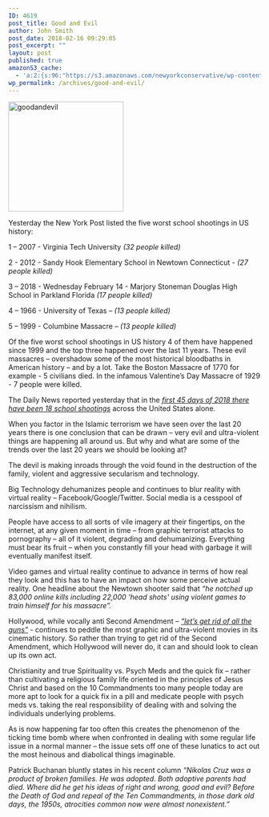 ```yaml
---
ID: 4619
post_title: Good and Evil
author: John Smith
post_date: 2018-02-16 09:29:05
post_excerpt: ""
layout: post
published: true
amazonS3_cache:
  - 'a:2:{s:96:"https://s3.amazonaws.com/newyorkconservative/wp-content/uploads/2018/02/16092746/goodandevil.jpg";s:4:"4617";s:78:"https://www.newyorkconservative.com/wp-content/uploads/2018/02/goodandevil.jpg";s:4:"4617";}'
wp_permalink: /archives/good-and-evil/
---
```

<a href="https://www.newyorkconservative.com/wp-content/uploads/2018/02/goodandevil.jpg"><img class="alignnone size-full wp-image-4617" src="https://www.newyorkconservative.com/wp-content/uploads/2018/02/goodandevil.jpg" alt="goodandevil" width="230" height="219" /></a>

Yesterday the New York Post listed the five worst school shootings in US history:

1 – 2007 - Virginia Tech University <em>(32 people killed)</em>

2 - 2012 - Sandy Hook Elementary School in Newtown Connecticut - <em>(27 people killed)</em>

3 – 2018 - Wednesday February 14 - Marjory Stoneman Douglas High School in Parkland Florida <em>(17 people killed)</em>

4 – 1966 - University of Texas – <em>(13 people killed)</em>

5 – 1999 - Columbine Massacre – <em>(13 people killed)</em>

Of the five worst school shootings in US history 4 of them have happened since 1999 and the top three happened over the last 11 years. These evil massacres – overshadow some of the most historical bloodbaths in American history – and by a lot. Take the Boston Massacre of 1770 for example - 5 civilians died. In the infamous Valentine’s Day Massacre of 1929 - 7 people were killed.

The Daily News reported yesterday that in the <em><u>first 45 days of 2018 there have been 18 school shootings</u></em> across the United States alone.

When you factor in the Islamic terrorism we have seen over the last 20 years there is one conclusion that can be drawn – very evil and ultra-violent things are happening all around us. But why and what are some of the trends over the last 20 years we should be looking at?

The devil is making inroads through the void found in the destruction of the family, violent and aggressive secularism and technology.

Big Technology dehumanizes people and continues to blur reality with virtual reality – Facebook/Google/Twitter. Social media is a cesspool of narcissism and nihilism.

People have access to all sorts of vile imagery at their fingertips, on the internet, at any given moment in time – from graphic terrorist attacks to pornography – all of it violent, degrading and dehumanizing. Everything must bear its fruit – when you constantly fill your head with garbage it will eventually manifest itself.

Video games and virtual reality continue to advance in terms of how real they look and this has to have an impact on how some perceive actual reality. One headline about the Newtown shooter said that <em>“he</em><em> notched up 83,000 online kills including 22,000 'head shots' using violent games to train himself for his massacre”.</em>

Hollywood, while vocally anti Second Amendment – <em><u>“let’s get rid of all the guns”</u></em> - continues to peddle the most graphic and ultra-violent movies in its cinematic history. So rather than trying to get rid of the Second Amendment, which Hollywood will never do, it can and should look to clean up its own act.

Christianity and true Spirituality vs. Psych Meds and the quick fix – rather than cultivating a religious family life oriented in the principles of Jesus Christ and based on the 10 Commandments too many people today are more apt to look for a quick fix in a pill and medicate people with psych meds vs. taking the real responsibility of dealing with and solving the individuals underlying problems.

As is now happening far too often this creates the phenomenon of the ticking time bomb where when confronted in dealing with some regular life issue in a normal manner – the issue sets off one of these lunatics to act out the most heinous and diabolical things imaginable.

Patrick Buchanan bluntly states in his recent column <em>“</em><em>Nikolas Cruz was a product of broken families. He was adopted. Both adoptive parents had died. Where did he get his ideas of right and wrong, good and evil? Before the Death of God and repeal of the Ten Commandments, in those dark old days, the 1950s, atrocities common now were almost nonexistent.”</em>